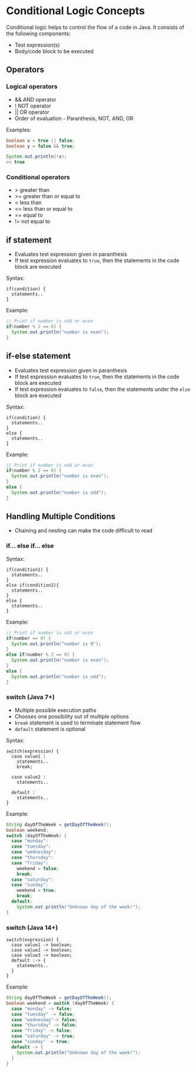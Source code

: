 # Conditional Logic Concepts

Conditional logic helps to control the flow of a code in Java. It consists of the following components:

* Test expression(s)
* Body/code block to be executed

## Operators

### Logical operators

* && AND operator
* ! NOT operator
* || OR operator
* Order of evaluation - Paranthesis, NOT, AND, OR

Examples:

```java
boolean x = true || false;
boolean y = false && true;

System.out.println(!x);
>> true
```

### Conditional operators

* \> greater than
* \>= greater than or equal to
* < less than
* <= less than or equal to
* == equal to
* != not equal to

## if statement

* Evaluates test expression given in paranthesis
* If test expression evaluates to `true`, then the statements in the code block are executed

Syntax:

```code
if(condition) {
  statements..
}
```

Example:

```java
// Print if number is odd or even
if(number % 2 == 0) {
  System.out.println("number is even");
}
```

## if-else statement

* Evaluates test expression given in paranthesis
* If test expression evaluates to `true`, then the statements in the code block are executed
* If test expression evaluates to `false`, then the statements under the `else` block are executed

Syntax:

```code
if(condition) {
  statements..
}
else {
  statements..
}
```

Example:

```java
// Print if number is odd or even
if(number % 2 == 0) {
  System.out.println("number is even");
}
else {
  System.out.println("number is odd");
}
```

## Handling Multiple Conditions

* Chaining and nesting can make the code difficult to read

### if... else if... else

Syntax:

```code
if(condition1) {
  statements..
}
else if(condition2){
  statements..
}
else {
  statements..
}
```

Example:

```java
// Print if number is odd or even
if(number == 0) {
  System.out.println("number is 0");
}
else if(number % 2 == 0) {
  System.out.println("number is even");
}
else {
  System.out.println("number is odd");
}
```

### switch (Java 7+)

* Multiple possible execution paths
* Chooses one possibility out of multiple options
* `break` statement is used to terminate statement flow
* `default` statement is optional

Syntax:

```code
switch(expression) {
  case value1 :
    statements..
    break;

  case value2 :
    statements..

  default :
    statements..
}
```

Example:

```java
String dayOfTheWeek = getDayOfTheWeek();
boolean weekend;
switch (dayOfTheWeek) {
  case "monday":
  case "tuesday":
  case "wednesday":
  case "thursday":
  case "friday":
    weekend = false;
    break;
  case "saturday":
  case "sunday":
    weekend = true;
    break;
  default:
    System.out.println("Unknown day of the week!");
}
```

### switch (Java 14+)

```code
switch(expression) {
  case value1 -> boolean;
  case value2 -> boolean;
  case value3 -> boolean;
  default :-> {
    statements..
  }
}
```

Example:

```java
String dayOfTheWeek = getDayOfTheWeek();
boolean weekend = switch (dayOfTheWeek) {
  case "monday" -> false;
  case "tuesday" -> false;
  case "wednesday"-> false;
  case "thursday" -> false;
  case "friday" -> false;
  case "saturday" -> true;
  case "sunday" -> true;
  default -> {
    System.out.println("Unknown day of the week!");
  }
}
```
